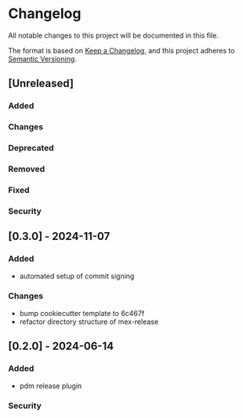 # Changelog

All notable changes to this project will be documented in this file.

The format is based on [Keep a Changelog](https://keepachangelog.com/en/1.0.0/),
and this project adheres to [Semantic Versioning](https://semver.org/spec/v2.0.0.html).

## [Unreleased]

### Added

### Changes

### Deprecated

### Removed

### Fixed

### Security

## [0.3.0] - 2024-11-07

### Added

- automated setup of commit signing

### Changes

- bump cookiecutter template to 6c467f
- refactor directory structure of mex-release

## [0.2.0] - 2024-06-14

### Added

- pdm release plugin

### Security
